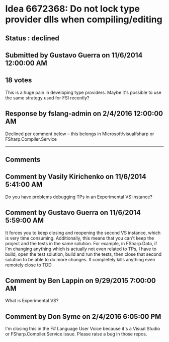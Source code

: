 # Idea 6672368: Do not lock type provider dlls when compiling/editing #

## Status : declined

## Submitted by Gustavo Guerra on 11/6/2014 12:00:00 AM

## 18 votes

This is a huge pain in developing type providers.
Maybe it's possible to use the same strategy used for FSI recently?



## Response by fslang-admin on 2/4/2016 12:00:00 AM

Declined per comment below – this belongs in Microsoft\visualfsharp or FSharp.Compiler.Service

------------------------
## Comments


## Comment by Vasily Kirichenko on 11/6/2014 5:41:00 AM
Do you have problems debugging TPs in an Experimental VS instance?


## Comment by Gustavo Guerra on 11/6/2014 5:59:00 AM
It forces you to keep closing and reopening the second VS instance, which is very time consuming.
Additionally, this means that you can't keep the project and the tests in the same solution. For example, in FSharp.Data, if I'm changing anything which is actually not even related to TPs, I have to build, open the test solution, build and run the tests, then close that second solution to be able to do more changes. It completely kills anything even remotely close to TDD


## Comment by Ben Lappin on 9/29/2015 7:00:00 AM
What is Experimental VS?


## Comment by Don Syme on 2/4/2016 6:05:00 PM
I'm closing this in the F# Language User Voice because it's a Visual Studio or FSharp.Compiler.Service issue. Please raise a bug in those repos.

